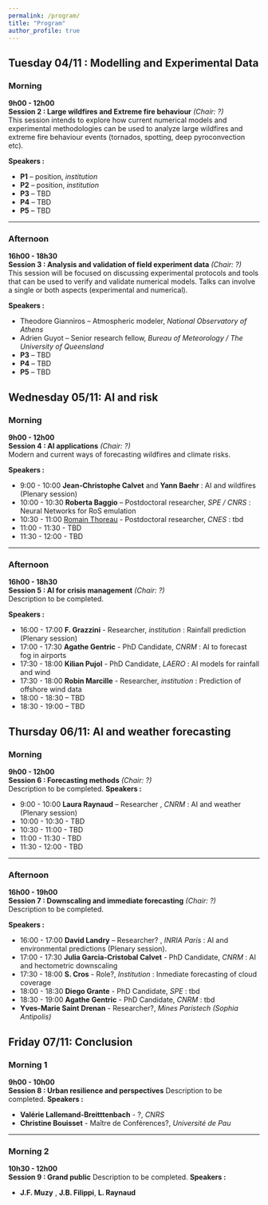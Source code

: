 ```yaml
---
permalink: /program/
title: "Program"
author_profile: true
---
```


## Tuesday 04/11 : Modelling and Experimental Data

### Morning
**9h00 - 12h00**  
**Session 2 : Large wildfires and Extreme fire behaviour** *(Chair: ?)*  
This session intends to explore how current numerical models and experimental methodologies can be used to analyze large wildfires and extreme fire behaviour events (tornados, spotting, deep pyroconvection etc).

**Speakers :**  
- **P1** – position, *institution*
- **P2** – position, *institution*
- **P3** – TBD  
- **P4** – TBD  
- **P5** – TBD  

---

### Afternoon
**16h00 - 18h30**  
**Session 3 : Analysis and validation of field experiment data** *(Chair: ?)*  
This session will be focused on discussing experimental protocols and tools that can be used to verify and validate numerical models. Talks can involve a single or both aspects (experimental and numerical).

**Speakers :**  
- Theodore Gianniros – Atmospheric modeler, *National Observatory of Athens*
- Adrien Guyot – Senior research fellow, *Bureau of Meteorology / The University of Queensland* 
- **P3** – TBD
- **P4** – TBD  
- **P5** – TBD

## Wednesday 05/11: AI and risk

### Morning
**9h00 - 12h00**  
**Session 4 : AI applications** *(Chair: ?)*  
Modern and current ways of forecasting wildfires and climate risks.

**Speakers :**  
- 9:00 - 10:00 **Jean-Christophe Calvet** and **Yann Baehr** : AI and wildfires (Plenary session)
- 10:00 - 10:30 **Roberta Baggio** – Postdoctoral researcher, *SPE / CNRS* : Neural Networks for RoS emulation
- 10:30 - 11:00 [Romain Thoreau](https://www.romain-thoreau.com/) - Postdoctoral researcher, *CNES* : tbd
- 11:00 - 11:30 - TBD  
- 11:30 - 12:00 - TBD

---

### Afternoon
**16h00 - 18h30**  
**Session 5 : AI for crisis management** *(Chair: ?)*  
Description to be completed.

**Speakers :**  
- 16:00 - 17:00 **F. Grazzini** - Researcher, *institution* : Rainfall prediction (Plenary session)
- 17:00 - 17:30 **Agathe Gentric** - PhD Candidate, *CNRM* : AI to forecast fog in airports
- 17:30 - 18:00 **Kilian Pujol** - PhD Candidate, *LAERO* : AI models for rainfall and wind
- 17:30 - 18:00 **Robin Marcille** - Researcher, *institution* : Prediction of offshore wind data
- 18:00 - 18:30 – TBD
- 18:30 - 19:00 – TBD

## Thursday 06/11: AI and weather forecasting

### Morning
**9h00 - 12h00**  
**Session 6 : Forecasting methods** *(Chair: ?)*  
Description to be completed.
 **Speakers :** 
- 9:00 - 10:00 **Laura Raynaud** – Researcher , *CNRM* : AI and weather (Plenary session)
- 10:00 - 10:30 - TBD
- 10:30 - 11:00 - TBD
- 11:00 - 11:30 - TBD  
- 11:30 - 12:00 - TBD  

---

### Afternoon
**16h00 - 19h00**  
**Session 7 : Downscaling and immediate forecasting** *(Chair: ?)*  
Description to be completed.

**Speakers :**  
- 16:00 - 17:00 **David Landry** – Researcher? , *INRIA Paris* : AI and environmental predictions (Plenary session).
- 17:00 - 17:30 **Julia Garcia-Cristobal Calvet** - PhD Candidate, *CNRM* : AI and hectometric downscaling
- 17:30 - 18:00 **S. Cros** - Role?, *Institution* : Inmediate forecasting of cloud coverage
- 18:00 - 18:30 **Diego Grante** - PhD Candidate, *SPE* : tbd
- 18:30 - 19:00 **Agathe Gentric** - PhD Candidate, *CNRM* : tbd
- **Yves-Marie Saint Drenan** - Researcher?, *Mines Paristech (Sophia Antipolis)*

## Friday 07/11: Conclusion

### Morning 1
**9h00 - 10h00**  
**Session 8 : Urban resilience and perspectives**
Description to be completed.
**Speakers :**  
- **Valérie Lallemand-Breitttenbach** - ?, *CNRS*
- **Christine Bouisset** -  Maître de Conférences?, *Université de Pau*

---

### Morning 2
**10h30 - 12h00**  
**Session 9 : Grand public**
Description to be completed.
**Speakers :**  
- **J.F. Muzy** , **J.B. Filippi**, **L. Raynaud**